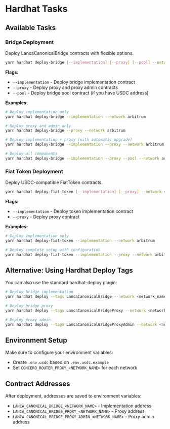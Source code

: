 # Hardhat Tasks

## Available Tasks

### Bridge Deployment
Deploy LancaCanonicalBridge contracts with flexible options.

```bash
yarn hardhat deploy-bridge [--implementation] [--proxy] [--pool] --network <network_name>
```

**Flags:**
- `--implementation` - Deploy bridge implementation contract
- `--proxy` - Deploy proxy and proxy admin contracts  
- `--pool` - Deploy bridge pool contract (if you have USDC address)

**Examples:**
```bash
# Deploy implementation only
yarn hardhat deploy-bridge --implementation --network arbitrum

# Deploy proxy and admin only
yarn hardhat deploy-bridge --proxy --network arbitrum

# Deploy implementation + proxy (with automatic upgrade)
yarn hardhat deploy-bridge --implementation --proxy --network arbitrum

# Deploy all components
yarn hardhat deploy-bridge --implementation --proxy --pool --network arbitrum
```

### Fiat Token Deployment
Deploy USDC-compatible FiatToken contracts.

```bash
yarn hardhat deploy-fiat-token [--implementation] [--proxy] --network <network_name>
```

**Flags:**
- `--implementation` - Deploy token implementation contract
- `--proxy` - Deploy proxy contract

**Examples:**
```bash
# Deploy implementation only
yarn hardhat deploy-fiat-token --implementation --network arbitrum

# Deploy complete setup with configuration
yarn hardhat deploy-fiat-token --implementation --proxy --network arbitrum
```

## Alternative: Using Hardhat Deploy Tags

You can also use the standard hardhat-deploy plugin:

```bash
# Deploy bridge implementation
yarn hardhat deploy --tags LancaCanonicalBridge --network <network_name>

# Deploy bridge proxy
yarn hardhat deploy --tags LancaCanonicalBridgeProxy --network <network_name>

# Deploy proxy admin
yarn hardhat deploy --tags LancaCanonicalBridgeProxyAdmin --network <network_name>
```

## Environment Setup

Make sure to configure your environment variables:
- Create `.env.usdc` based on `.env.usdc.example`
- Set `CONCERO_ROUTER_PROXY_<NETWORK_NAME>` for each network

## Contract Addresses

After deployment, addresses are saved to environment variables:
- `LANCA_CANONICAL_BRIDGE_<NETWORK_NAME>` - Implementation address
- `LANCA_CANONICAL_BRIDGE_PROXY_<NETWORK_NAME>` - Proxy address
- `LANCA_CANONICAL_BRIDGE_PROXY_ADMIN_<NETWORK_NAME>` - Proxy admin address 